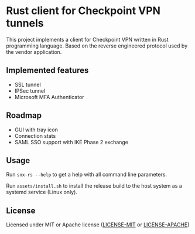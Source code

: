 # Rust client for Checkpoint VPN tunnels

This project implements a client for Checkpoint VPN written in Rust programming language.
Based on the reverse engineered protocol used by the vendor application.

## Implemented features

* SSL tunnel
* IPSec tunnel
* Microsoft MFA Authenticator

## Roadmap
 
* GUI with tray icon
* Connection stats
* SAML SSO support with IKE Phase 2 exchange

## Usage

Run `snx-rs --help` to get a help with all command line parameters.

Run `assets/install.sh` to install the release build to the host system as a systemd service (Linux only).

## License

Licensed under MIT or Apache license ([LICENSE-MIT](https://opensource.org/licenses/MIT) or [LICENSE-APACHE](https://opensource.org/licenses/Apache-2.0))
